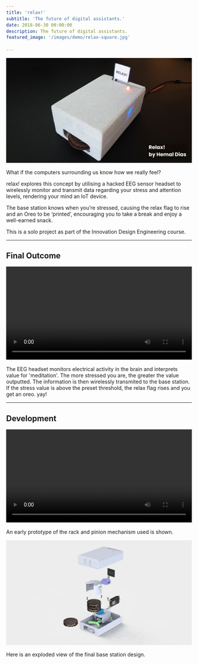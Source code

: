```yaml
---
title: 'relax!'
subtitle: 'The future of digital assistants.'
date: 2018-06-30 00:00:00
description: The future of digital assistants.
featured_image: '/images/demo/relax-square.jpg'

---
```


![](\images\relax\header.jpg)

What if the computers surrounding us know how we really feel?

relax! explores this concept by utilising a hacked EEG sensor headset to wirelessly monitor and transmit data regarding your stress and attention levels, rendering your mind an IoT device.

The base station knows when you’re stressed, causing the relax flag to rise and an Oreo to be ‘printed’, encouraging you to take a break and enjoy a well-earned snack.

This is a solo project as part of the Innovation Design Engineering course. 

---

## Final Outcome

<div>
<video autoplay="autoplay" loop="loop" controls="true" width="100%" mute="true" playsinline="true" >
  <source src="/images/relax/final.mp4" type="video/mp4">
</video>
</div>

The EEG headset monitors electrical activity in the brain and interprets value for 'meditation'. The more stressed you are, the greater the value outputted. The information is then wirelessly transmited to the base station. If the stress value is above the preset threshold, the relax flag rises and you get an oreo. yay!

---

## Development

<div>
<video autoplay="autoplay" loop="loop" controls="true" width="100%" mute="true" playsinline="true" >
  <source src="/images/relax/prototype.mp4" type="video/mp4">
</video>
</div>

An early prototype of the rack and pinion mechanism used is shown. 

![](/images/relax/exploded.jpg)

Here is an exploded view of the final base station design.